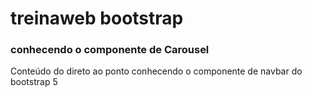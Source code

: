 # treinaweb bootstrap
### conhecendo o componente de Carousel
Conteúdo do direto ao ponto conhecendo o componente de navbar do bootstrap 5
